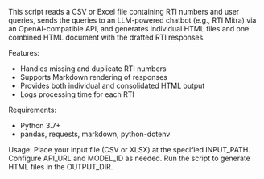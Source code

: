 This script reads a CSV or Excel file containing RTI numbers and user queries,
sends the queries to an LLM-powered chatbot (e.g., RTI Mitra) via an OpenAI-compatible API,
and generates individual HTML files and one combined HTML document with the drafted RTI responses.

Features:
- Handles missing and duplicate RTI numbers
- Supports Markdown rendering of responses
- Provides both individual and consolidated HTML output
- Logs processing time for each RTI

Requirements:
- Python 3.7+
- pandas, requests, markdown, python-dotenv

Usage:
    Place your input file (CSV or XLSX) at the specified INPUT_PATH.
    Configure API_URL and MODEL_ID as needed.
    Run the script to generate HTML files in the OUTPUT_DIR.
